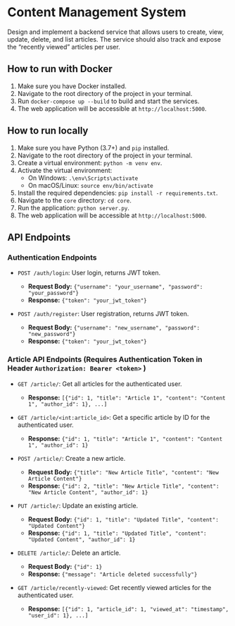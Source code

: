# Content Management System

Design and implement a backend service that allows users to create, view, update, delete, and
list articles.
The service should also track and expose the “recently viewed” articles per user.
## How to run with Docker

1. Make sure you have Docker installed.
2. Navigate to the root directory of the project in your terminal.
3. Run `docker-compose up --build` to build and start the services.
4. The web application will be accessible at `http://localhost:5000`.

## How to run locally

1. Make sure you have Python (3.7+) and `pip` installed.
2. Navigate to the root directory of the project in your terminal.
3. Create a virtual environment: `python -m venv env`.
4. Activate the virtual environment:
    - On Windows: `.\env\Scripts\activate`
    - On macOS/Linux: `source env/bin/activate`
5. Install the required dependencies: `pip install -r requirements.txt`.
6. Navigate to the `core` directory: `cd core`.
7. Run the application: `python server.py`.
8. The web application will be accessible at `http://localhost:5000`.

## API Endpoints

### Authentication Endpoints

-   `POST /auth/login`: User login, returns JWT token.
    -   **Request Body:** `{"username": "your_username", "password": "your_password"}`
    -   **Response:** `{"token": "your_jwt_token"}`

-   `POST /auth/register`: User registration, returns JWT token.
    -   **Request Body:** `{"username": "new_username", "password": "new_password"}`
    -   **Response:** `{"token": "your_jwt_token"}`

### Article API Endpoints (Requires Authentication Token in Header `Authorization: Bearer <token>` )

-   `GET /article/`: Get all articles for the authenticated user.
    -   **Response:** `[{"id": 1, "title": "Article 1", "content": "Content 1", "author_id": 1}, ...]`

-   `GET /article/<int:article_id>`: Get a specific article by ID for the authenticated user.
    -   **Response:** `{"id": 1, "title": "Article 1", "content": "Content 1", "author_id": 1}`

-   `POST /article/`: Create a new article.
    -   **Request Body:** `{"title": "New Article Title", "content": "New Article Content"}`
    -   **Response:** `{"id": 2, "title": "New Article Title", "content": "New Article Content", "author_id": 1}`

-   `PUT /article/`: Update an existing article.
    -   **Request Body:** `{"id": 1, "title": "Updated Title", "content": "Updated Content"}`
    -   **Response:** `{"id": 1, "title": "Updated Title", "content": "Updated Content", "author_id": 1}`

-   `DELETE /article/`: Delete an article.
    -   **Request Body:** `{"id": 1}`
    -   **Response:** `{"message": "Article deleted successfully"}`

-   `GET /article/recently-viewed`: Get recently viewed articles for the authenticated user.
    -   **Response:** `[{"id": 1, "article_id": 1, "viewed_at": "timestamp", "user_id": 1}, ...]`